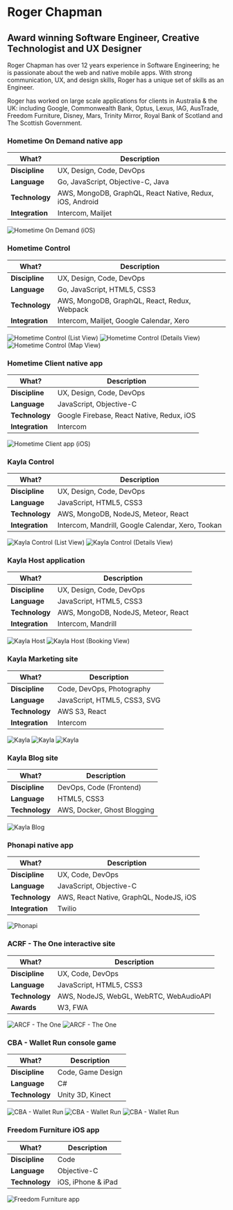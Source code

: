 # Roger Chapman
## Award winning Software Engineer, Creative Technologist and UX Designer

Roger Chapman has over 12 years experience in Software Engineering;
he is passionate about the web and native mobile apps.
With strong communication, UX, and design skills, Roger has a unique set of skills as an Engineer.

Roger has worked on large scale applications for clients in Australia & the UK:
including Google, Commonwealth Bank, Optus, Lexus, IAG, AusTrade, Freedom Furniture, Disney, Mars, Trinity Mirror, Royal Bank of Scotland and The Scottish Government.


### Hometime On Demand native app

| What?            | Description                        |
| ---              | ---                                | 
| **Discipline**   | UX, Design, Code, DevOps           |
| **Language**     | Go, JavaScript, Objective-C, Java  | 
| **Technology**   | AWS, MongoDB, GraphQL, React Native, Redux, iOS, Android  |
| **Integration**  | Intercom, Mailjet |

![Hometime On Demand (iOS)](images/hometime-on-demand.png)

### Hometime Control

| What?            | Description                        |
| ---              | ---                                | 
| **Discipline**   | UX, Design, Code, DevOps           |
| **Language**     | Go, JavaScript, HTML5, CSS3        | 
| **Technology**   | AWS, MongoDB, GraphQL, React, Redux, Webpack |
| **Integration**  | Intercom, Mailjet, Google Calendar, Xero |

![Hometime Control (List View)](images/hometime-control-1.png)
![Hometime Control (Details View)](images/hometime-control-2.png)
![Hometime Control (Map View)](images/hometime-control-3.png)

### Hometime Client native app

| What?            | Description                        |
| ---              | ---                                | 
| **Discipline**   | UX, Design, Code, DevOps           |
| **Language**     | JavaScript, Objective-C            | 
| **Technology**   | Google Firebase, React Native, Redux, iOS  |
| **Integration**  | Intercom |

![Hometime Client app (iOS)](images/hometime-client.png)

### Kayla Control

| What?            | Description                        |
| ---              | ---                                | 
| **Discipline**   | UX, Design, Code, DevOps           |
| **Language**     | JavaScript, HTML5, CSS3            | 
| **Technology**   | AWS, MongoDB, NodeJS, Meteor, React |
| **Integration**  | Intercom, Mandrill, Google Calendar, Xero, Tookan |

![Kayla Control (List View)](images/kayla-control-1.png)
![Kayla Control (Details View)](images/kayla-control-2.png)

### Kayla Host application

| What?            | Description                        |
| ---              | ---                                | 
| **Discipline**   | UX, Design, Code, DevOps           |
| **Language**     | JavaScript, HTML5, CSS3            | 
| **Technology**   | AWS, MongoDB, NodeJS, Meteor, React |
| **Integration**  | Intercom, Mandrill |

![Kayla Host](images/kayla-host-1.png)
![Kayla Host (Booking View)](images/kayla-host-2.png)

### Kayla Marketing site

| What?            | Description                        |
| ---              | ---                                | 
| **Discipline**   | Code, DevOps, Photography          |
| **Language**     | JavaScript, HTML5, CSS3, SVG       | 
| **Technology**   | AWS S3, React |
| **Integration**  | Intercom |

![Kayla](images/kayla-1.png)
![Kayla](images/kayla-2.png)
![Kayla](images/kayla-3.png)

### Kayla Blog site

| What?            | Description                    |
| ---              | ---                            | 
| **Discipline**   | DevOps, Code (Frontend)        |
| **Language**     | HTML5, CSS3                    | 
| **Technology**   | AWS, Docker,  Ghost Blogging   |

![Kayla Blog](images/kayla-blog-1.png)

### Phonapi native app

| What?            | Description                        |
| ---              | ---                                | 
| **Discipline**   | UX, Code, DevOps                   |
| **Language**     | JavaScript, Objective-C            | 
| **Technology**   | AWS, React Native, GraphQL, NodeJS, iOS |
| **Integration**  | Twilio                             |

![Phonapi](images/phonapi.png)

### ACRF - The One interactive site

| What?            | Description                        |
| ---              | ---                                | 
| **Discipline**   | UX, Code, DevOps                   |
| **Language**     | JavaScript, HTML5, CSS3            | 
| **Technology**   | AWS, NodeJS, WebGL, WebRTC, WebAudioAPI  |
| **Awards**       | W3, FWA                            |

![ARCF - The One](images/the-one-1.png)
![ARCF - The One](images/the-one-2.png)

### CBA - Wallet Run console game

| What?            | Description                        |
| ---              | ---                                | 
| **Discipline**   | Code, Game Design                           |
| **Language**     | C#                     | 
| **Technology**   | Unity 3D, Kinect       |

![CBA - Wallet Run](images/wallet-run-1.png)
![CBA - Wallet Run](images/wallet-run-2.png)
![CBA - Wallet Run](images/wallet-run-3.png)

### Freedom Furniture iOS app

| What?            | Description              |
| ---              | ---                      | 
| **Discipline**   | Code                     |
| **Language**     | Objective-C              | 
| **Technology**   | iOS, iPhone & iPad       |

![Freedom Furniture app](images/freedom-app.png)